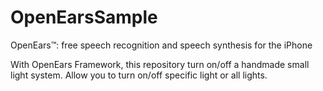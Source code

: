 # OpenEarsSample
OpenEars™: free speech recognition and speech synthesis for the iPhone

With OpenEars Framework, this repository turn on/off a handmade small light system. Allow you to turn on/off specific light or all lights.
